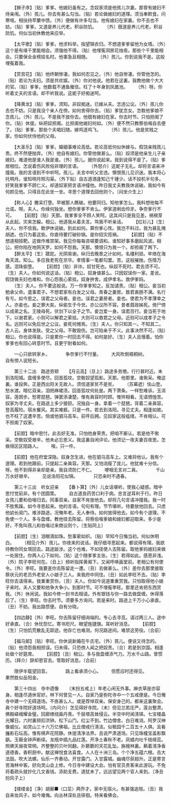 <!-- { "loadSidebar": true } -->
　　【狮子序】〔贴〕爹爹。他媳妇虽有之。念奴家须是他孩儿次妻。那曾有媳妇不侍亲闱。〔外〕孩儿。你去有甚么勾当。〔贴〕若论做媳妇的道理。须当奉飮食。问寒喧。相扶持苹蘩中馈。〔外〕便做有许多勾当。他有媳妇在家裏。你不去也不妨。〔贴〕爹爹。又道是养儿代老。积谷防饥。 
　　〔外〕旣道是养儿代老。积谷防饥。何似当初休教他来应举。 

　　【太平歌】〔贴〕爹爹。他求科举。指望锦衣归。不想道爹爹留他为女壻。〔外〕这个是有缘千里能相会。须强他不得。〔贴〕他埋寃洞房花烛夜。那些个千里能相会。只要保全金榜挂名时。他事急且相随。 
　　〔外〕孩儿。你到说我不是。这般埋寃着我。 

　　【赏宫花】〔贴〕他终朝惨凄。我如何忍见之。〔外〕他自惨凄。你管他怎的。〔贴〕若论为夫妇。须是共欢娱。〔外〕你对他说。他若在这裏。我教他做个大大的官。〔贴〕爹爹。他数载不通鱼雁信。枉了十年身到凤凰池。 
　　〔外〕呀。你听着丈夫的言语。却不听我说。这妮子好痴迷呵。 

　　【降黄龙】〔贴〕爹爹。须知。非奴痴迷。已嫁从夫。怎违公议。〔外〕孩儿你去也不妨。只是我没个亲人在傍。如何舍得你去。〔贴〕爹犹念女。怎敎他爹娘不念孩儿。〔外〕孩儿。不是我不放你去。他旣有媳妇在家。你去时节。只怕担阁了你。〔贴〕休提。纵把奴担阁。比担阁他媳妇何如。〔外〕便不然只教蔡伯喈自去便了。〔贴〕爹爹。那些个夫唱妇随。嫁鸡逐鸡飞。 
　　〔外〕孩儿。他是贫贱之家。你如何伏侍他的父母。 

　　【大圣乐】〔贴〕爹爹。婚姻事难论高低。若论高低何似休嫁与。假饶亲贱孩儿贵。终不然便抛弃。〔外〕他自有媳妇。你管他做甚么。〔贴〕奴须是他亲生儿子亲媳妇。难道他是谁人我是谁。〔外〕孩儿。据你说起来。我到说得不是了。〔贴〕爹居相位。怎说着伤风败俗非理的言语。 
　　〔外怒介〕这妮子无礼。却将言语来冲撞我。我的言语到不中听呵。孩儿。夫言中听父言违。懊恨孩儿见识迷。我本将心托明月。谁知明月照沟渠。〔外下贴〕自古道酒逢知己千锺少。话不投机半句多。好笑我爹爹不顾仁义。却道奴家把言语冲撞他。昨日我丈夫教我休说破。我如今有何颜见他。只得且在此坐一坐。寻思个道理去回他则个。〔闷坐介生上〕 

　　【称人心】撇呆打堕。早被那人瞧破。他要同归。知他爹怎么。我料想他每不允诺。呀。夫人。你缘何独坐。想你爹爹不肯么。伊家道俐齿伶牙。争奈爹行不可。 
　　【前腔】〔贴〕天那。我爹爹全不顾人笑呵。这其间只是我见差。祸根芽从此起。灾来怎躱。相公。他道我从着夫言。骂我不听亲话。 
　　【红衫儿】〔生〕夫人。你不信我。敎伊休说破。到此如何。算你爹心性。我岂不料过。我为甚乱掩胡遮。也只为着这些。你直待要打破砂锅。是你招灾揽祸。 
　　【前腔】〔贴〕不想道相挜靶。这做作难禁架。我见你每每咨嗟要调和。谁知好事多磨起风波。相公。把你陷在地网天罗。如何不怨我。天那。懊恨只为我一个。却担阁了两下。 
　　【醉太平】〔生〕蹉跎。光阴易谢。纵归去晚景之计如何。名缰利锁。牢络在海角天涯。知么。多应我老死在京华。孝情事一笔都勾罢。苦。这般摧挫。伤情万感。泪珠偷堕。 
　　【前腔】〔贴〕非诈。奴甘死也。纵奴不死时。君去须不可。〔生〕夫人。你如何说这话。〔贴〕相公。奴身値甚么。只因奴误你一家。差讹。假饶做夫妇也难和。你心怨我心萦挂。奴身拚舍。成伊孝名。救伊爹妈。 
　　〔生〕夫人。你不要这般说。万一你爹爹知之。反加谴责。〔贴〕相公。妾当初勉承父命。遣事君子。不想君家有白发之父母。靑春之妻房。致君衷肠不满。名行有亏。如今思之。误君之父母者。妾也。误君之妻房者。妾也。使君为不孝薄幸之人。亦妾也。妾之罪大矣。纵偷生于今世。亦公议所不容。昔者聂政姊死。倚尸傍以成弟之名。王陵母死。伏剑下以全子之节。妾岂爱一身。误君百行。妾当死于地下。以谢君家。小则可以解君之萦挂。大则可以救君之父母。近则可以成孝子之令名。远则可以免后世之公议。妾死何憾焉。〔生〕夫人。你只知其一。不知其二。古人云。身体发肤。受之父母。不敢毁伤。岂可陷亲于不义。此事决然不可。〔贴〕相公。你也说得是。只是累你一时回去不得。如何是好。〔生〕夫人且慢着。怕你爹爹也有回心转意时节。且更宁耐看如何。 

　　一心只欲转家乡。　　　　争奈爹行不忖量。 
　　大风吹倒梧桐树。　　　　自有傍人说短长。 

　　第三十二出　路途劳顿 
　　【月云高】〔旦上〕路途多劳倦。行行甚时近。未到洛阳城。盘缠多使尽。回首孤坟。空敎奴望孤影。天那。他那里。谁偢采。俺这裏。谁投奔。正是西出阳关无故人。须信道家贫不是贫。 
　　〔苏幕遮〕怯山登。愁水渡。暗忆双亲。泪把麻裙渍。回首孤坟何处是。两下萧条。一样愁难诉。玉消容。莲困步。愁寄琵琶。弹罢添凄楚。惟有眞容时时顾。惟悴相看。无语恓惶苦。奴家为寻丈夫。在路途上多少狼狈。况独自一身。拿着一个琵琶。背着二亲眞容。登高履险。宿水餐风。其实难捱。只是一件。若去到洛阳。寻见丈夫。相逢如故。也不枉了这遭辛苦。倘或他驷马高车。前呼后拥。见奴家这般褴缕。不肯相认。可不担阁了奴家。 

　　【前腔】暗中思忖。此去好无准。只怕他身荣贵。把咱不厮认。若是他不偢采。空敎奴受艰辛。他未必忘恩义。我这裏自闲评论。他须记一夜夫妻百夜恩。怎做得区区陌路人。 
　　唉。只一件。 

　　【前腔】他在府堂深隐。奴身怎生进。他在驷马高车上。又难将他认。我有个道理。若到他跟前。只提起二亲眞容。天那。又怕消瘦了庞儿。他犹难十分信。呀。他不到得非亲却是亲。我自须防仁不仁。 
　　哽咽无言对二眞。　　　　千山万水好艰辛。 
　　见说洛阳花似锦。　　　　只恐来时不遇春。 

　　第三十三出　听女迎亲 
　　【番卜算】〔外〕儿女话堪听。使我心疑惑。暗中思忖觉前非。有个团圆策。 
　　自古道良药苦口利于病。忠言逆耳利于行。昨日女孩儿要和伯喈归去。同事双亲。自家不肯放他去。却将几句言语冲撞我。我一时不胜焦躁。如今寻思起来。他的言语。句句有理。节节堪听。待要放他回去。只虑他幼长闺门。难涉路途。况俺年老。无人奉侍。如何放得他去。如今有个道理。不免使一个人。多与盘缠。教他径去陈留。将蔡伯喈爹娘和媳妇都迎取来。多少是好。不免叫孩儿和伯喈过来商议则个。〔生贴同上〕 

　　【前腔】〔生〕泪眼滴如珠。愁事萦如织。〔贴〕早知今日悔当初。何似休明白。 
　　〔相见介外〕孩儿。你夜来的说话。我仔细寻思起来。都说得有理。我欲待教你同女壻回去。路途跋涉。这个也难。不如径使人去陈留。取他爹妈媳妇来做一处居住。你两人心下如何。〔贴〕这个随爹爹主张。〔生〕若得如此。感恩非浅。〔外〕院子李旺何在。〔丑上〕频听指挥黄阁下。又闻呼唤画堂前。老相公有何使令。〔外〕李旺。我要差你去陈留走一遭。〔丑〕去做甚么。〔外〕差你去那里接取蔡状元的老员外老安人小娘子三人。来我府中同住。〔丑〕如此李旺不去。〔贴〕李旺你去请得来。我重重赏你。〔丑〕夫人。你如今说道重重赏我。只怕取得他小娘子来时。夫人又要和他争大争小。到那时节。可不埋寃李旺。那里还肯把东西赏我。〔外〕休闲说。我如今修一封书去相请。外有银钱与你一路去做盘缠。休得落后了。〔生〕李旺。你去时节。须要多方询问。若是来时。路途上千万小心承直。〔丑〕不妨。我出路惯便。自有分晓。 

　　【四边静】〔外〕李旺。你去陈留仔细询端的。专心去寻觅。请过两三人。途中好承直。〔合〕休忧怨忆。寄书咫尺。眼望旌捷旗。耳听好消息。 
　　【前腔】〔生〕只怕饥荒散乱无踪迹。他存亡也难测。何况路途间。难禁这劳役。〔合前〕 

　　【福马郞】〔贴〕李旺。你休说新婚在牛氏宅。〔外〕孩儿。便说又待怎的。〔贴〕他须怨我相担误。归未得。只恐傍人闻之把奴责。〔合〕若是到京国。相逢处做个好筵席。 
　　【前腔】〔丑〕相公。多与我盘缠添气力。万水千山路。曾惯历。〔拜介〕辞却恩官去。管取好消息。〔合前〕 

　　限伊半载望回音。　　　　路上看承须小心。 
　　但愿应时还得见。　　　　果然胜似岳阳金。 

　　第三十四出　寺中遗像 
　　〔末扮五戒上〕年老心闲无外事。麻衣草座亦容身。相逢尽道休官好。林下何曾见一人。自家乃是弥陀寺中一个五戒便是。今日俺寺中建一个无碍道场。不拣甚么人。或是荐悼双亲。保安身己的。都来这裏聚会。眞个好寺院好道场呵。〔内问介〕怎见得好寺院。〔末〕但见兰若庄严。莲台整肃。佛殿嵯峨耀金璧。回廊缭绕画丹靑。千层塔高耸侵云。半空中时闻淸铎。七宝楼晶光耀日。六时裏频扣洪钟。松下山门。红尘不到。竹边僧舍。白日难消。阿罗汉神像威仪。如灵山三十六万亿佛祖。比丘僧戒行淸洁。似秪园千二百五十人俱。且看旛影石坛高。惟有棋声花院静。休提淸净法界。且说严肃道场。只见珠幢宝盖影飘飖。玉磬金钟声断续。龙甁中插九品红莲。开净土春秋不老。凤蜡内吐千枝绛蕊。照佛天昼夜常明。齐整整的贝叶同翻。扑簌簌的天花乱坠。旃檀林裏。爇着淸净香道德香。香积厨中。献这禅悦食法喜食。人人在十洲三岛。个个净五蕴六根。击大法鼓。吹大法螺。仙乐一齐奏动。开甘露门。入甘露城。幽魂尽获超升。正是寄言苦海林中客。好向灵山会上修。今日寺中建设大会。怕有官员贵客来此游玩。不免将着疏头就抄化几文香钱。添助支费。道犹未了。远远望见两个官人来到。〔净丑扮风子上〕 

　　【缕缕金】〔净〕胡厮■〈口坙〉两乔才。家中无宿火。有甚强追陪。〔丑〕我自来妆风子。如今难悔。向丛林深处且徘徊。特来看佛会。 
